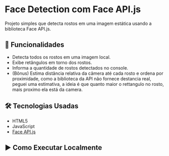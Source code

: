 # Face Detection com Face API.js

Projeto simples que detecta rostos em uma imagem estática usando a biblioteca Face API.js.

## 🔧 Funcionalidades

- Detecta todos os rostos em uma imagem local.
- Exibe retângulos em torno dos rostos.
- Informa a quantidade de rostos detectados no console.
- (Bônus) Estima distância relativa da câmera até cada rosto e ordena por proximidade, como a biblioteca da API não fornece destancia real, peguei uma estimativa, a ideia é que quanto maior o rettangulo no rosto, mais proximo ela está da camera.

## 🛠 Tecnologias Usadas

- HTML5
- JavaScript
- [Face API.js](https://github.com/justadudewhohacks/face-api.js)

## ▶️ Como Executar Localmente


